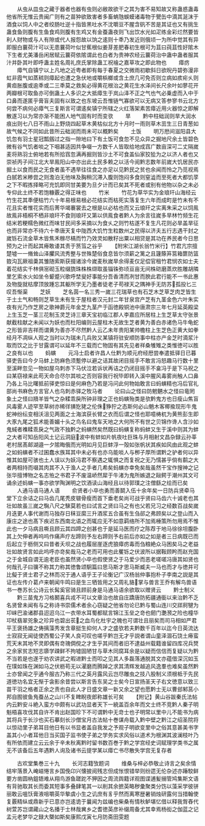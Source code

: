 <!-- { "loadSidebar": true } -->
　　从虫从皿虫之藏于器者也器有虫则必敝故欲干之其为害不易知故又称蛊惑蛊毒他省所无惟云贵闽广则有之苗狆欲致害者多畜蚺虺蜈蟆诸毒物于甖缶中滴其涎沫于酒食以饲人中之者绞肠吐逆十指皆黑吐水不沈嚼豆不腥含矾不苦是其证也又有挑生蛊食鱼则腹有生鱼食鸡则腹有生鸡又有金蚕蛊夜则飞出饮水光如疋练金彩烂然要皆利人财物或与人有隙或代人报怨故以饷之逺则十秊乃发近则俄顷一为所中觉其有异即服白蘘荷汁可以无患蘘荷叶似甘蕉根似姜芽差肥春初生根可为苴曰莼苴性好隂木下生者尤美潘岳闲居赋云蘘荷依隂谓此也白者为贵神农经云蘘荷治中蛊中蛊者服其汁并卧其叶即呼蛊主姓名周礼庶氏掌除蛊工祝禬之嘉草攻之即此物也
　　瘴疠
　　瘴气自镇宁以上凡地之近粤者即有每于春夏之交微雨初歇斜日欲晲丹碧弥漫非虹非霞气如蒸秫则瘴起也遭之急伏地或嚼梹榔或含土庶几可免否则立病如痎疟乆则黄疸胀腹或逾秊或二三秊莫之救矣必得黄花根治之黄花生水泽间长尺余叶如蓼花开两瓣根可取鱼亦可倒蛊土人多识之大抵瘴生于岚山泽不正之气也气必乗虚而入中于口鼻而遂匿乎膏盲夫固有以致之也东坡云吾惟链气寡欲可以无病又答参寥书云北方何尝不病何必瘴气三复斯言可谓逺矣镇宁所辖之火红落架素苦瘴近用火器惊之即解散遂习以为常亦渐不能困人地气固有时而变欤
　　旱
　　黔中柱础润则旱大润水痕出则七八日不雨山上野烧四起草木黄枯似北方十月时一雨则草木茁生三日青葱如故气候之不同如此昔所云础润而雨未可以概黔矣
　　土饭
　　明万厯间滋阳县大饥忽有羽士星冠瓢劔过之指一隙地曰下有土饭可食忽不见众异之掘地尺余土皆碧色微有谷气饥者啖之下咽甚适因共争啜一方数千人皆取给地成窞广数亩深可二丈隔嵗麦将熟羽士俯地若有所拾窞忽满再掘则皆沙土不可食盖仙家狡狯为之以济人者也又崇祯丙子间江北大旱鳯阳山中亦出此土民多赖之以活今阅黔志数年前嵗大饥居民亦掘土以食而民之无食者虽不遇旱往往食之亦足以见黔民之贫也余闻而怜之乃觅视焉白腻若米糁尝之则澹泊无他味及胸稍沉滞入腹则饱闷多食则窒澁而至死者大都饥莩之下不暇拣择略可充饥即同甘美要为旦夕计而已矣其不死者或别有他物以杂之未必专仰此土终不若饱糠覈之得正味也
　　竹米
　　竹花为草华实为金琅玕山海经云竹生花其秊便枯竹六十年易根易根必花结实而枯死实落复生六年而成町是竹未有不花且实者惟花实而后菁华竭褰裳去之根是以必枯也而又云琅玕之实离朱采之以饲鳯故鳯非梧桐不栖非琅玕不食则琅玕又第以供鳯食者黔人为余言往嵗多旱林竹频生花结米若粳糯色微红而味甘民间多采摘以为食乆之则竹枯遂不复生凡花则必旱盖旱征也而非常亦不待六十秊唐天复中陇西大饥竹生粒数州之民得以济夫五行志遇干封之嵗铄石流金草木皆焦禾稼尽槁而竹乃效灵如散籽出粟以相贷是其功在养民者今日思预为之计而起其瘠敢诿其责于筼筜之谷乎
　　【附宋江湖长翁竹米行】竹君亢宗擅楚墟一一脩耸山泽臞风流秀整与世殊楚俗食息皆尔须薪之篱之且籧篨笲筥箱篚防篮笯沟瓦厥祖羮其雏随索斯获掇诸涂今嵗麦秋嵗旱余得麦仅足偿官租竹君悯农如士夫着花结实千林俱宻砌玉粒缀旒珠株株缬取虽锱铢弥顷亘亩无间株硙磨蒸炊胜雕胡隣里乞索水火如坐令颦蹙兴歌呼埜叟好事能分吾香清而冽甘而腴此君行能不一书此惠及物旋就枯摩顶放踵忘其躯所学无乃墨者徒老子苟禄天之隅神手无防苏孤投匕三叹吾惭渠
　　芝妖
　　芝名茵一名三秀一嵗三花瑞草也有石芝木芝草芝肉芝皆生于土土气和畅则芝草生未有生于屋柱者汉元封二年甘泉宫产芝有九茎金色六叶朱实夜有光乃作芝房之歌神爵元年金芝九茎产于函徳殿铜池中唐肃宗三年七月延英殿梁上生玉芝一茎三花制玉灵芝诗三章天宝初临江郡人李嘉应所居柱上生芝草太守张景献截柱献之未闻以为妖也而杜阳编则云屋柱木无故生芝者黄为善白赤诸色马牛龟蛇之形皆非吉祥而谓黄为善亦不尽然黔人云乙未年贵阳某帅檐柱上生芝色正黄大如拳经月不凋纵人观之当时以为瑞未几兵败又某镇将驻安顺防事中柱亦产金芝时滴浆汁取而饮之比于甘露谓可以延年不三载而亡物固有其先见者祥桑雊雉之类惟徳可以胜之良有以也
　　蚂螾
　　元冯士启者许昌人仕黔为顺元府经厯尝奉遣抵驿日已暮驿吏告曰今夕马蚌上防麻色须蹔停以避之诘其故闭目摇手不敢言冯怒趣马行数十里至溪畔忽见一物如屋乌刺赤下马伏泣若诉状再诘之仍闭目摇手不畣冯于是下马祝之曰某窃禄来此苟天命合尽尔其啖之否则容我行祝毕即转入溪中腥风毒雾尚触人口鼻乃各上马比曙抵前驿吏惊曰是何麻色乃若是冯问此何物始敢言曰蚂螾精也冯后官礼部尚书麻色方言官人也乌刺赤驿之牧马者
　　论曰山之怪曰防魍魉水之怪曰竜罔象土之怪曰羵羊皆气之杂糅乖戾所钟非理之正也蚂螾殆类是欤黔鬼方也日瘦山焦盲风毒雾人迹罕至草树亦稀徉獚犵狫之伦侏狰狞之态斯何必山魈木客椰揄现形牛鬼蛇神纷纭变相沃沮见两面之士海滨获长臂之衣而后谓之怪也耶噫梼杌为黄熊彭生即大豕九尾之狐术能善媚十头之鸟名曰鬼车天地之大何所不有世之贝锦作谗人含沙如鬼蜮者襍糅乖戾之气政不独黔之蚂螾然矣然既曰蚂螾复称蚂蚌又生于溪中则其为蚌之大者可知岳阳风土记云洞庭波中有蚌如片帆夜吐巨珠与月相射文昌杂録云孙莘老村居髙邮湖邉一夕隂晦俄而光明如月见巨蚌浮一殻如张帆状其疾如风由此观之蚌之如蚂螾者不过囷蠢水族耳其中未必有也亦乌能啖人与栁子厚所谓黔之驴者何以异惟其如屋可骇也土人误以为妖冯君不察遇之辄惧之而复祝之无乃懦甚乎倘有鹬之大者两相持而啜其肉其不入于渔人之手者几希矣蚂螾亦幸免矣哉虽然干宝作搜神之记张华擅博物之名志恠之书君子不废温峤然犀于牛渚为鬼所嫉退之敺鳄于潮州其文可诵余述蚂螾一事亦欲学陶渊明之饮酒读山海经且以待郭璞之注僧繇之绘而已矣
　　人通马语马通人语
　　俞贤者小卒也勇而善鬬入伍十余年矣一日防兵贤牵马堂下立余诘之曰马齿几尾秃皮皲骨瘦而首下垂老矣尚可战乎贤曰马齿六十诚老也其壮如故虽三嵗之騊八尺之騋莫若也曰试言之贤曰马之有也父若兄习之经数百战矣嵗月迭更人事代谢而马独存日秣豆縻三升酒浆五合虽有生刍郤之弗顾矣以之登山而入康庄之途也髙下疾迟东西南北语之而辄应无不如意羁络所不加焉棰策所勿用焉不惟此也一夕马病且嘶且顾云其四蹄之创甚也于是延马医而疗之陈荐于地马徐徐坦腹卧其上欠伸者再呜呜作痛声疗左蹄则予左右蹄则予右前后亦如之如是者三日病既已而后起立于枥侧又曰昔者夭坝之战也履层崖逐虎狼瘴疠毒而刍粮絶众马困矣马之老益壮如故贤言如此呜呼亦竒矣哉马之老而可用也此矍铄之伏波所以据鞍顾盻而赵充国之于金城自谓无逾老臣也虽然贤小卒也假使贤之于马爱少而恶老嗟嗟冯唐其如贤也何哉孔子曰骥不称其力称其徳鲁颂駉篇曰思马斯才思马斯臧夫一马也而才与徳并可比儗于贤士君子之林而况于通人语乎王子论衡记广汉杨翁仲事抱朴子李南之説是其证也左传介葛卢来朝闻牛鸣曰是生三牺皆用之又周礼貉掌与兽言王乔有解鸟兽语书一巻苏长公诗云长髯奚官骑且顾前身是马通马语余欲取以赠贤云
　　黔士制义
　　黔三苗鬼方习格鬭喜兵戎不可以文章治也故自庄蹻唐防拓疆通衟以来治黔不乏名贤曾未闻有与之称诗书崇儒术者余心窃疑之他省勿论已黔与蜀山连川交牂牁犍为卭崃巴渝诸郡县迢迢乌江一衣带水耳蜀都赋言锦江玉垒之竒也劒门灔滪之险也橦华卭杖翡翠兕象之珍异也碧出苌之血鸟化杜宇之魄也可谓壮且丽矣而司马相如严君平王褒扬雄之俦摛藻秀发含章挺生抑何人才之盛欤若夫黔数千百年以迄今日英流达士寂寂无闻徒使西蜀公子笑人良可叹也嗟乎黔岂无才乎説者谓山童泽涸石饶土瘠蛮荒天末其地不灵即偶有竒瑰倜傥之才生乎其间而者旧不逮益州载籍谁留四库况兵燹之余家贫志短志隳学疎鲜不拘墟固陋甘与草木同腐耳余是以疑而信信而复疑以为黔不当若是也遂于劝农讲武之暇进黔士而叩之见其人多磊落通脱其文亦蕴借深沉如玉在璞如珠在渊如马之伏枥苟无以濯磨而腾踔之求其清辉发越追风逸羣也难矣虽然黔士亦曾闻之乎通今服古乃称三代之英月露风云岂尽雕虫之技八股制义须根柢于先民道徳功名宜无惭于衾影余昔尝以斯言告东吴之士矣今日宣扬圣天子右文徳意以致三苗干羽之格者正余之责也自此人才日盛文章一新又余之望也愿黔士无以曹郐邾莒小邦自囿彼鱼鳬蚕丛之山川不复睥睨夜郎称雄长可矣
　　【附记】黄山谷跋秦氏法帖内云黔安斗絶入蛮方中颇有以武功显者天下一綂盖百余年而文士终不竞黔人秦子明魁梧喜攻伐其自许不肯出赵国珍下不可谓黔中无竒士也子明常以里中儿不能书为病其将兵于长沙也买石摹刻长沙僧宝月古法帖十巻谋舟载入黔中壁之黔江之绍圣院将以惊动里子弟耳目他日有以书显者盖自我发之予观子明欲变里中之俗其意甚美书字盖其小小者耳他日当买国子监书使子弟之学务实求风俗以道术为根渊其波澜枝叶乃有所依而建立云云余于辛未秋离黔时留书数百巻于黔之学宫经史词赋理学类书之属无不该备后五年遇黔人询及诸书云提学某以瘴亡书尽散失学宫无复存者








　　古欢堂集巻三十九
　　长河志籍攷题词
　　维桑与梓必恭敬止诗言之矣余情结牢落景入崦嵫惓言乡国俛卬兴懐披阅残志但成怅恨错举则纷遝无伦杂述亦踳駮鲜要方凿圆枘鉏铻难从翔鸟游鱼蹉跎不狎因之周流舆籍详观图谍逋髪搦管鸠集斯文语有背驰取其长而委其短事多叠肆笔其一以削其余摭英略秽彚聚类分饬以藻采学彼骈丽敢云嗢饫膏液咀嚼英华摰虞小生之讥庶有豸乎然而离寒歴暑销烛研露何当措翰使复覈精纵或鼎新乎已意亦岂逺诡于曩闻为兹编也柴桑有情秋鲈堪忆借以释我胷舂代树萱苏岂谓藏山之名播于士林哉兾乡之耆徳英彦补缀周备尤其幸焉杨衒之伽蓝之记孟元老梦华之録大槩如斯矣康熙戊寅七月防斋田雯题


